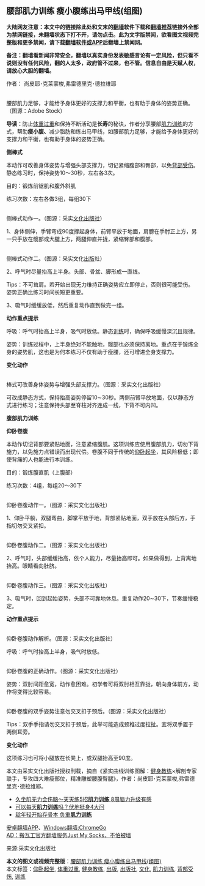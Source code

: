  <h2>腰部肌力训练 瘦小腹练出马甲线(组图)</h2> <p class="notice"><b>大陆网友注意：本文中的链接除此处和文末的<a href="https://github.com/bannedbook/fanqiang" >翻墙</a>软件下载和<a href="https://github.com/killgcd/justmysocks/blob/master/README.md">翻墙推荐</a>链接外全部为禁网链接，未翻墙状态下打不开，请勿点击。此为文字版禁闻，欲看图文视频完整版和更多禁闻，请下载<a href="https://github.com/bannedbook/fanqiang">翻墙软件或APP</a>后翻墙上禁闻网。</p><p>备注：翻墙看新闻非常安全，翻墙以真实身份发表敏感言论有一定风险，但只看不说则没有任何风险，翻的人太多，政府管不过来，也不管。信息自由是天赋人权，请放心大胆的翻墙。</b></p>  <div class="entry"> <p>作者： 尚皮耶･克莱蒙梭,弗雷德里克･德拉维耶</p> <p><br />腰部肌力足够，才能给予身体更好的支撑力和平衡，也有助于身体的姿势正确。（图源：Adobe Stock） </p> <p><strong>导读：</strong>防止<a href="https://www.bannedbook.org/bnews/tag/%E4%BD%93%E9%87%8D%E8%BF%87%E9%87%8D/" class="st_tag internal_tag" rel="tag" title="标签 体重过重 下的日志">体重过重</a>和保持不断活动是<strong>长寿</strong>的秘诀，作者分享腰部<a href="https://www.bannedbook.org/bnews/tag/%E8%82%8C%E5%8A%9B%E8%AE%AD%E7%BB%83/" class="st_tag internal_tag" rel="tag" title="标签 肌力训练 下的日志">肌力训练</a>的方式，帮助<strong>瘦小腹、</strong>减少脂肪和练出马甲线，如腰部肌力足够，才能给予身体更好的支撑力和平衡，也有助于身体的姿势正确。 </p> <p><strong>侧棒式</strong></p> <p>本动作可改善身体姿势与增强头部支撑力，切记紧缩腹部和臀部，以免<a href="https://www.bannedbook.org/bnews/tag/%e8%83%8c%e9%83%a8%e5%8f%97%e4%bc%a4/" class="st_tag internal_tag" rel="tag" title="标签 背部受伤 下的日志">背部受伤</a>。静态练习时，保持姿势10～30秒，左右各3次。</p> <p>目的：锻炼前锯肌和腹外斜肌</p> <p>练习次数：左右各做3组，每组30下</p> <p><br />侧棒式动作一。（图源：采实<a href="https://www.bannedbook.org/bnews/tag/%e6%96%87%e5%8c%96/" class="st_tag internal_tag" rel="tag" title="标签 文化 下的日志">文化</a><a href="https://www.bannedbook.org/bnews/tag/%E5%87%BA%E7%89%88%E7%A4%BE/" class="st_tag internal_tag" rel="tag" title="标签 出版社 下的日志">出版社</a>）</p> <p><center><center></center></center></p> <p>1、身体侧伸，手臂弯成90度撑起身体，前臂平放于地面，肩膀在手肘正上方，另一只手放在髋部或大腿上方，两腿伸直并拢，紧缩臀部和腹部。</p> <p><center><center></center></center></p> <p><br />侧棒式动作二。（图源：采实文化<a href="https://www.bannedbook.org/bnews/tag/%E5%87%BA%E7%89%88/" class="st_tag internal_tag" rel="tag" title="标签 出版 下的日志">出版</a>社）</p> <p><center><center></center></center></p> <p>2、呼气时尽量抬高上半身。头部、骨盆、脚形成一直线。</p> <p><center><center></center></center></p> <p>Tips：不可耸肩。若开始出现无力维持正确姿势应立即停止，否则很可能受伤。姿势正确比练习时间长短更重要。</p> <p><center><center></center></center></p> <p>3、吸气时缓缓放低，然后重复动作直到做完一组。</p>  <p><center><center></center></center></p> <p><strong>动作重点提示</strong></p> <p><center><center></center></center></p> <p>呼吸：呼气时抬高上半身，吸气时放低。静态<a href="https://www.bannedbook.org/bnews/tag/%E8%AE%AD%E7%BB%83/" class="st_tag internal_tag" rel="tag" title="标签 训练 下的日志">训练</a>时，确保呼吸缓慢深沉且规律。</p> <p><center><center></center></center></p> <p>姿势：训练过程中，上半身绝对不能触地，髋部也必须保持离地。重点在于锻炼全身的姿势肌，这也是为何本练习不仅有助于瘦腰，还可增进全身支撑力。</p> <p><center><center></center></center></p> <p><strong>变化动作</strong></p> <p><center><center></center></center></p> <p><br />棒式可改善身体姿势与增强头部支撑力。（图源：采实文化出版社）</p> <p><center><center></center></center></p> <p>可改成静态方式，保持抬高姿势停留10&sim;30秒。两侧前臂平放地面，仅以静态方式进行练习；注意保持头部至脊柱对齐连成一线，下背不可内凹。</p> <p><center><center></center></center></p> <p><strong>腹部肌力训练</strong></p> <p><center><center></center></center></p> <p><strong>仰卧卷腹</strong></p> <p><center><center></center></center></p> <p>本动作切记背部要紧贴地面，注意紧缩腹肌。这项训练应使用腹部肌力，切勿下背施力，以免施力点错误而出现代偿。卷腹不同于传统的<a href="https://www.bannedbook.org/bnews/tag/%e4%bb%b0%e5%8d%a7%e8%b5%b7%e5%9d%90/" class="st_tag internal_tag" rel="tag" title="标签 仰卧起坐 下的日志">仰卧起坐</a>，其风险极低；即使背痛的人也能进行本训练。</p>  <p><center><center></center></center></p> <p>目的：锻炼腹直肌（上腹部）</p> <p><center><center></center></center></p> <p>练习次数：4组，每组20～30下</p> <p><center><center></center></center></p> <p><br />仰卧卷腹动作一。（图源：采实文化出版社）</p> <p><center><center></center></center></p> <p>1、仰卧平躺，双腿弯曲，脚掌平放于地，背部紧贴地面，双手放在头部后方，手指切勿交叉紧扣。</p> <p><center><center></center></center></p> <p><br />仰卧卷腹动作二。（图源：采实文化出版社）</p> <p><center><center></center></center></p> <p>2、呼气时，头部缓缓抬高，依个人能力，尽量抬高即可。如果做得到，上背离地抬高。眼睛看向肚脐。</p> <p><center><center></center></center><center></center></p> <p><br />仰卧卷腹动作三。（图源：采实文化出版社）</p> <p><center><center></center></center></p> <p>3、吸气时，回到起始姿势，头部不可靠地休息。重复动作20&sim;30下，节奏缓慢稳定。</p> <p><center><center></center></center></p> <p><strong>动作重点提示</strong></p>  <p><center><center></center></center></p> <p><br />仰卧卷腹动作解析。（图源：采实文化出版社）</p> <p><center><center></center></center></p> <p>呼吸：呼气时抬高上半身，吸气时放低。</p> <p><center><center></center></center></p> <p><br />仰卧卷腹的正确动作。（图源：采实文化出版社）</p> <p><center><center></center></center></p> <p>姿势：双肘间距愈宽，动作愈困难。初学者可将双肘相互靠拢，朝向身体前方，动作将变得比较容易。</p> <p><center><center></center></center></p> <p><br />仰卧卷腹的双手姿势注意勿交叉扣于颈后。（图源：采实文化出版社）</p> <p><center><center></center></center></p> <p>Tips：双手手指请勿交叉扣于颈后，此举可能造成颈椎过度拉扯。宜将双手置于两侧耳旁。</p> <p><center><center></center></center></p> <p><strong>变化动作</strong></p> <p><center><center></center></center></p> <p>这项练习也可将小腿放在长凳上，或双腿抬高至90度。</p> <p><center><center></center></center></p> <p>本文由采实文化出版社授权刊载，摘自《紧实曲线训练图解：<a href="https://www.bannedbook.org/bnews/tag/%E5%81%A5%E8%BA%AB%E6%95%99%E7%BB%83/" class="st_tag internal_tag" rel="tag" title="标签 健身教练 下的日志">健身教练</a>&times;解剖专家联手，专攻四大难瘦部位，精准雕塑腰腹臀腿》，作者：尚皮耶･克莱蒙梭,弗雷德里克･德拉维耶。<center><center></center></center><center> </center> </p>  <ul class='op-related-articles' title='相关阅读'> <li><a href='https://www.bannedbook.org/bnews/health/20180811/984271.html' target='_blank'>久坐肌无力会伤脑～天天练5招<b>肌力训练</b> 8周脑力升级有感</a></li> <li><a href='https://www.bannedbook.org/bnews/health/20180101/879286.html' target='_blank'>可以每天<b>肌力训练</b>吗？伏地挺身4大问</a></li> <li><a href='https://www.bannedbook.org/bnews/sohnews/20150615/411171.html' target='_blank'>趁年轻开始存骨本 负重<b>肌力训练</b></a></li> </ul> <div class="texttj"> <a href="https://github.com/bannedbook/fanqiang/wiki/%E7%A6%81%E9%97%BB%E7%BD%91%E5%AE%89%E5%8D%93%E7%BF%BB%E5%A2%99%E6%96%B0%E9%97%BBAPP" target="_blank">安卓翻墙APP</a>、<a href="https://github.com/bannedbook/fanqiang/wiki/Chrome%E4%B8%80%E9%94%AE%E7%BF%BB%E5%A2%99%E5%8C%85" target="_blank">Windows翻墙:ChromeGo</a><br/> <a href="https://github.com/killgcd/justmysocks/blob/master/README.md" target="_blank">AD：搬瓦工官方翻墙服务Just My Socks，不怕被墙</a> </div><p>来源:采实文化出版社</p><a name='sharetosocial'></a>         <div><b>本文的图文或视频完整版</b>：<a href='https://www.bannedbook.org/bnews/comments/20200708/1357502.html'>腰部肌力训练 瘦小腹练出马甲线(组图)</a></div>  </div><!--END ENTRY--> <div class="postfooter"> <div>本文标签：<a href="https://www.bannedbook.org/bnews/tag/%e4%bb%b0%e5%8d%a7%e8%b5%b7%e5%9d%90/" rel="tag">仰卧起坐</a>, <a href="https://www.bannedbook.org/bnews/tag/%E4%BD%93%E9%87%8D%E8%BF%87%E9%87%8D/" rel="tag">体重过重</a>, <a href="https://www.bannedbook.org/bnews/tag/%E5%81%A5%E8%BA%AB%E6%95%99%E7%BB%83/" rel="tag">健身教练</a>, <a href="https://www.bannedbook.org/bnews/tag/%E5%87%BA%E7%89%88/" rel="tag">出版</a>, <a href="https://www.bannedbook.org/bnews/tag/%E5%87%BA%E7%89%88%E7%A4%BE/" rel="tag">出版社</a>, <a href="https://www.bannedbook.org/bnews/tag/%e6%96%87%e5%8c%96/" rel="tag">文化</a>, <a href="https://www.bannedbook.org/bnews/tag/%E8%82%8C%E5%8A%9B%E8%AE%AD%E7%BB%83/" rel="tag">肌力训练</a>, <a href="https://www.bannedbook.org/bnews/tag/%e8%83%8c%e9%83%a8%e5%8f%97%e4%bc%a4/" rel="tag">背部受伤</a>, <a href="https://www.bannedbook.org/bnews/tag/%E8%AE%AD%E7%BB%83/" rel="tag">训练</a></div>  </div><!--END POSTFOOTER--> 